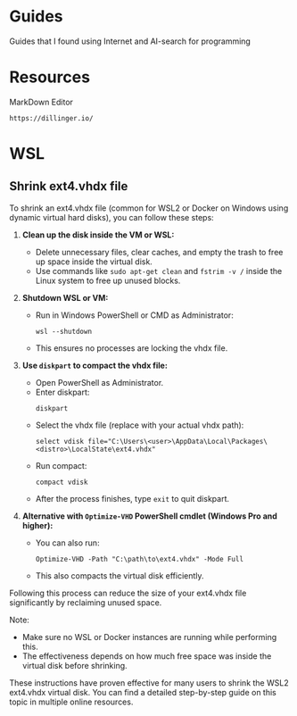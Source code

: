 # Guides
Guides that I found using Internet and AI-search for programming

# Resources

MarkDown Editor

    https://dillinger.io/

# WSL

## Shrink ext4.vhdx file

To shrink an ext4.vhdx file (common for WSL2 or Docker on Windows using dynamic virtual hard disks), you can follow these steps:

1. **Clean up the disk inside the VM or WSL:**
   - Delete unnecessary files, clear caches, and empty the trash to free up space inside the virtual disk.
   - Use commands like `sudo apt-get clean` and `fstrim -v /` inside the Linux system to free up unused blocks.

2. **Shutdown WSL or VM:**
   - Run in Windows PowerShell or CMD as Administrator:
     ```
     wsl --shutdown
     ```
   - This ensures no processes are locking the vhdx file.

3. **Use `diskpart` to compact the vhdx file:**
   - Open PowerShell as Administrator.
   - Enter diskpart:
     ```
     diskpart
     ```
   - Select the vhdx file (replace with your actual vhdx path):
     ```
     select vdisk file="C:\Users\<user>\AppData\Local\Packages\<distro>\LocalState\ext4.vhdx"
     ```
   - Run compact:
     ```
     compact vdisk
     ```
   - After the process finishes, type `exit` to quit diskpart.

4. **Alternative with `Optimize-VHD` PowerShell cmdlet (Windows Pro and higher):**
   - You can also run:
     ```
     Optimize-VHD -Path "C:\path\to\ext4.vhdx" -Mode Full
     ```
   - This also compacts the virtual disk efficiently.

Following this process can reduce the size of your ext4.vhdx file significantly by reclaiming unused space.

Note:
- Make sure no WSL or Docker instances are running while performing this.
- The effectiveness depends on how much free space was inside the virtual disk before shrinking.

These instructions have proven effective for many users to shrink the WSL2 ext4.vhdx virtual disk. You can find a detailed step-by-step guide on this topic in multiple online resources.
